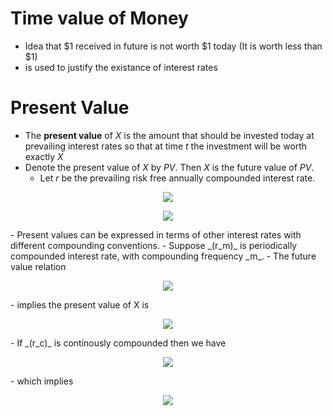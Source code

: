 # Time value of Money
- Idea that $1 received in future is not worth $1 today (It is worth less than $1)
- is used to justify the existance of interest rates

# Present Value
- The __present value__ of _X_ is the amount that should be invested today at prevailing interest rates so that at time _t_ the investment will be worth exactly _X_
- Denote the present value of _X_ by _PV_. Then _X_ is the future value of _PV_.
  - Let _r_ be the prevailing risk free annually compounded interest rate.
<p align="center">
<img src="https://render.githubusercontent.com/render/math?math=(1 %2B r)^t PV = X">
  </p>
<p align="center">
<img src="https://render.githubusercontent.com/render/math?math=PV = \frac{X}{(1 %2B r)^t}">
</p>
- Present values can be expressed in terms of other interest rates with different compounding conventions.
  - Suppose _(r_m)_ is periodically compounded interest rate, with compounding frequency _m_.
  - The future value relation
<p align="center">
<img src="https://render.githubusercontent.com/render/math?math=(1 %2B \frac{r_m}{m})^{mt} PV = X">
</p>
  - implies the present value of X is
<p align="center">
<img src="https://render.githubusercontent.com/render/math?math=PV = \frac{X}{(1 %2B \frac{r_m}{m})^{mt}}">
</p>
- If _(r_c)_ is continously compounded then we have
<p align="center">
<img src="https://render.githubusercontent.com/render/math?math=e^{r_ct} PV = X">
</p>
  - which implies
<p align="center">
<img src="https://render.githubusercontent.com/render/math?math=PV = e^{-r_ct}X">
  </p>
